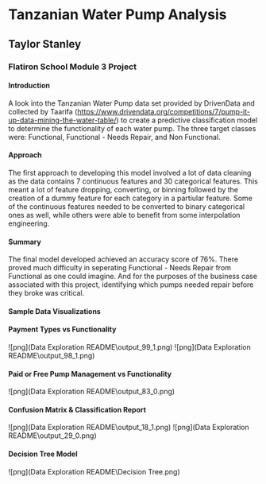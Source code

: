 # Tanzanian Water Pump Analysis
## Taylor Stanley
### Flatiron School Module 3 Project

#### Introduction
A look into the Tanzanian Water Pump data set provided by DrivenData and collected by Taarifa 
(https://www.drivendata.org/competitions/7/pump-it-up-data-mining-the-water-table/) to create a predictive classification
model to determine the functionality of each water pump.  The three target classes were: Functional, 
Functional - Needs Repair, and Non Functional.

#### Approach
The first approach to developing this model involved a lot of data cleaning as the data contains 7 continuous features
and 30 categorical features.  This meant a lot of feature dropping, converting, or binning followed by the creation of 
a dummy feature for each category in a partiular feature. Some of the continuous features needed to be converted to 
binary categorical ones as well, while others were able to benefit from some interpolation engineering.

#### Summary
The final model developed achieved an accuracy score of 76%.  There proved much difficulty in seperating Functional - Needs
Repair from Functional as one could imagine.  And for the purposes of the business case associated with this project,
identifying which pumps needed repair before they broke was critical.

#### Sample Data Visualizations

#### Payment Types vs Functionality
![png](Data Exploration README\output_99_1.png)
![png](Data Exploration README\output_98_1.png)

#### Paid or Free Pump Management vs Functionality
![png](Data Exploration README\output_83_0.png)

#### Confusion Matrix &  Classification Report
![png](Data Exploration README\output_18_1.png)
![png](Data Exploration README\output_29_0.png)

#### Decision Tree Model
![png](Data Exploration README\Decision Tree.png)
